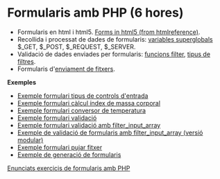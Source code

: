 # Formularis amb PHP (6 hores)

  - Formularis en html i html5. [Forms in html5 (from htmlreference)](https://htmlreference.io/forms/).
  - Recollida i processat de dades de formularis: [variables superglobals](https://www.php.net/manual/es/language.variables.superglobals.php) $\_GET, $\_POST, $\_REQUEST, $\_SERVER.
  - Validació de dades enviades per formularis: [funcions filter](https://www.php.net/manual/es/ref.filter.php), [tipus de filtres](https://www.php.net/manual/es/filter.filters.php).
  - Formularis d'[enviament de fitxers](https://www.php.net/manual/en/features.file-upload.php).

**Exemples**

  - [Exemple formulari tipus de controls d'entrada](assets/1.2/form_sample.zip)
  - [Exemple formulari càlcul índex de massa corporal](assets/1.2/bmi.zip)
  - [Exemple formulari conversor de temperatura](assets/1.2/tempconv.zip)
  - [Exemple formulari validació](assets/1.2/form_validation_example.zip)
  - [Exemple formulari validació amb filter\_input\_array](assets/1.2/form_validation_example_2.zip)
  - [Exemple de validació de formularis amb filter\_input\_array (versió modular)](assets/1.2/form_valid.zip)
  - [Exemple formulari pujar fitxer](assets/1.2/form_upload_file.zip)
  - [Exemple de generació de formularis](assets/1.2/forms-gen.zip)

[Enunciats exercicis de formularis amb PHP](uf1a02forms_exercicis.md)
